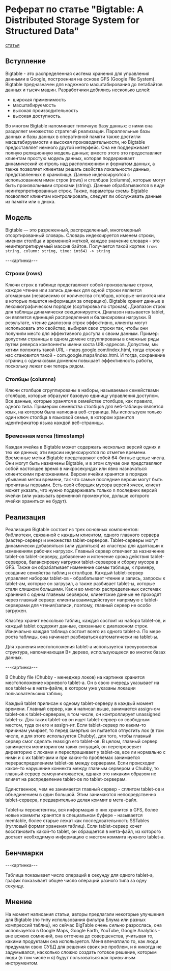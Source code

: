 # Реферат по статье "Bigtable: A Distributed Storage System for Structured Data"

[статья](https://static.googleusercontent.com/media/research.google.com/en//archive/bigtable-osdi06.pdf)

## Вступление

Bigtable - это распределенная система хранения для управления данными в Google, построенная на основе GFS (Google File System). Bigtable предназначен для надежного масштабирования до петабайтов данных и тысяч машин. Разработчики добились несколько целей: 
- широкая применимость
- масштабируемость
- высокая производительность 
- высокая доступность. 

Во многом Bigtable напоминает типичную базу данных: с ними она разделяет множество стратегий реализации. Параллельные базы данных и базы данных в оперативной памяти также достигли масштабируемости и высокая производительности, но Bigtable предоставляет немного другой интерфейс. Она не поддерживает полную реляционную модель данных; вместо этого это предоставляет клиентам простую модель данных, которая поддерживает динамический контроль над расположением и форматом данных, а также позволяет клиентам решать свойства локальности данных, представленных в хранилище. Данные индексируются с использованием имен строк (rows) и столбцов (columns), которые могут быть произвольными строками (string). Данные обрабатываются в виде неинтерпретированных строк. Также, параметры схемы Bigtable позволяют клиентам контролировать, следует ли обслуживать данные из памяти или с диска.

## Модель

Bigtable — это разреженный, распределенный, многомерный отсортированный словарь. Словарь индексируется именем строки, именем столбца и временной меткой, каждое значение словаря - это неинтерпретируемый массив байтов. Получается такой кортеж `(row: string, column: string, time: int64) -> string`

---картинка---

### Строки (rows)

Ключи строк в таблице представляют собой произвольные строки, каждое чтение или запись данных для одной строки является атомарным (независимо от количества столбцов, которые читаются или в которые пишется информация за операцию). Bigtable хранит данные в лексикографическом порядке (сортировка по строкам). Диапазон строк для таблицы динамически секционируется. Диапазон называется tablet, он является единицей распределения и балансировки нагрузки. В результате, чтение диапозона строк эффективно, клиенты могут использовать это свойство, выбирая свои строки так, чтобы они получили место для эффективного доступа к своим данным. Пример: допустим страницы в одном домене сгруппированы в смежные ряды путем реверса компоненты имени хоста URL-адресов. Допустим, мы хотим положить такой URL - maps.google.com/index.html, тогда строка у нас становится такой - com.google.maps/index.html. И тогда, сохранение страниц с одинаковым доменом повышает эффективность работы, поскольку лежат они теперь рядом.

### Столбцы (columns)

Ключи столбцов сгруппированы в наборы, называемые семействами столбцов, которые образуют базовую единицу управления доступом. Все данные, которые хранятся в семействе столбцов, как правило, одного типа. Примером семейства столбцов для веб-таблицы является язык, на котором была написана веб-страница. Мы используем только один ключ столбца в языковой семье, в котором хранится идентификатор языка каждой веб-страницы. 

### Временная метка (timestamp)

Каждая ячейка в Bigtable может содержать несколько версий одних и тех же данных; эти версии индексируются по отметке времени. Временные метки Bigtable представляют собой 64-битные целые числа. Они могут быть назначены Bigtable, и в этом случае они представляют собой настоящее время в микросекундах или явно назначаться клиентскими приложениями. Версии ячейки хранятся в порядке убывания метки времени, так что самые последние версии могут быть прочитаны первыми. Есть свой сборщик мусора версий ячеек, клиент может указать, что нужно поддерживать только n последних версий ячейки (или указывать временной промежуток, дольше которого ячейки храниться не будут).

## Реализация

Реализация Bigtable состоит из трех основных компонентов: библиотеки, связанной с каждым клиентом, одного главного сервера (мастер-сервер) и множества tablet-серверов. Tablet-серверы могут динамически добавляться (или удаляться) из кластера для адаптации к изменениям рабочих нагрузок. Главный сервер отвечает за назначение tablet-ов tablet-серверу, добавление и истечение срока действия tablet-серверов, балансировку нагрузки tablet-серверов и сборку мусора в GFS. Также он обрабатывает изменение схемы таблицы, к примеру, создание семейства таблиц и столбцов. Каждый tablet-сервер управляет набором tablet-ов - обрабатывает чтение и запись, запросы к tablet-ам, которые он загрузил, а также разбивает tablet-ы, которые стали слишком большими. Как и во многих распределенных системах хранения с одним главным сервером, клиентские данные не проходят через главный сервер: клиенты взаимодействуют напрямую с tablet-серверами для чтения/записи, поэтому, главный сервер не особо загружен.


Кластер хранит несколько таблиц, каждая состоит из набора tablet-ов, и каждый tablet содержит данные, связанные с диапазоном строк. Изначально каждая таблица состоит всего из одного tablet-a. По мере роста таблицы, она начинает разбиваться автоматически на tablet-ы.


Для хранения местоположения tablet-а используется трехуровневая структура, напоминающая B+ дерево, использующееся во многих базах данных.

---картинка---

В Chubby file (Chubby - менеджер локов) на картинке хранится местоположение корневого tablet-а. Он в свою очередь указывает на все tablet-ы в мета-файле, в котором уже указаны локации пользовательских таблиц. 


Каждый tablet приписан к одному tablet-серверу в каждый момент времени. Главный сервер, как я написал выше, занимается assign-ом tablet-ов к tablet-серверам, в том числе, он контроллирует unassigned tablet-ы. Для таких tablet-ов он ищет tablet-сервер со свободным местом, туда он его и assign-ит. Если tablet-сервер по каким-то причинам умирает, то перед смертью он пытается отпустить лок (в том числе, и для этого используется Chubby), для того, чтобы главный сервер смог сделать reassign его tablet-ов. В целом, главный сервер занимается мониторингом таких ситуаций, он перепроверяет директорию с локами и переспрашивает у tablet-ов, все ли нормально с ними и с их tablet-ами и при каких-то проблемах занимается перераспределением tablet-ов между серверами. Если происходит какое-то нарушение коннекта между главным сервером и Chubby, то главный сервер самоуничтожается, однако это никаким образом не влияет на распределение tablet-ов по tablet-серверам.

Единственное, чем не занимается главный сервер - сплитом tablet-ов и объединением в один большой. Этим занимаются непосредственно tablet-сервера, предварительно делая коммит в мета-файл.


Tablet-ы персистентны, вся информация о них хранится в GFS, более новые коммиты хранятся в специальном буфере - называется memtable, более старые лежат как последовательность SSTables (гугловый формат хранения таблиц). Если tablet-сервер хочет восстановить какой-то tablet, он обращается в мета-файл, из которого достает необходимую информацию с местом коммита нужного tablet-а.
## Бенчмарки

---картинка---

Таблица показывает число операций в секунду для одного tablet-а, график показывает общее число операций разного типа за одну секунду. 

## Мнение

На момент написания статьи, авторы предлагали некоторые улучшения для Bigtable (по типу использования фильтра Блума или разных компрессий таблиц), но сейчас BigTable очень сильно разрослась, она используется в Google Maps, Google Earth, YouTube, Google Analytics - вне всяких сомнений, она отточена до совершенства, учитывая то, какими продуктами она используется. Меня впечатлило то, как люди придумали свою СУБД для решения своих же проблем, и я никогда не задумывался, насколько сложно создать готовое решение, которым люди (в том числе и я) будут пользоваться как привычным инструментом.
